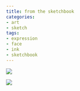 ```yaml
---
title: from the sketchbook
categories:
- art
- sketch
tags:
- expression
- face
- ink
- sketchbook
---
```


![](/blog/old-uploads/2012/02/20120202-sketch01.jpeg)

![](/blog/old-uploads/2012/02/20120202-sketch02.jpeg)
